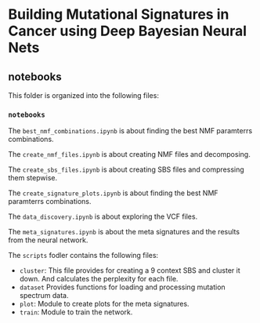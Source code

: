 # Building Mutational Signatures in Cancer using Deep Bayesian Neural Nets

## notebooks

This folder is organized into the following files:

### `notebooks`

The `best_nmf_combinations.ipynb` is about finding the best NMF paramterrs combinations.

The `create_nmf_files.ipynb` is about creating NMF files and decomposing.

The `create_sbs_files.ipynb` is about creating SBS files and compressing them stepwise.

The `create_signature_plots.ipynb` is about finding the best NMF paramterrs combinations.

The `data_discovery.ipynb` is about exploring the VCF files.

The `meta_signatures.ipynb` is about the meta signatures and the results from the neural network.

The `scripts` fodler contains the following files:

* `cluster`: This file provides for creating a 9 context SBS and cluster it down. And calculates the perplexity for each file.
* `dataset` Provides functions for loading and processing mutation spectrum data.
* `plot`: Module to create plots for the meta signatures.
* `train`: Module to train the network.
